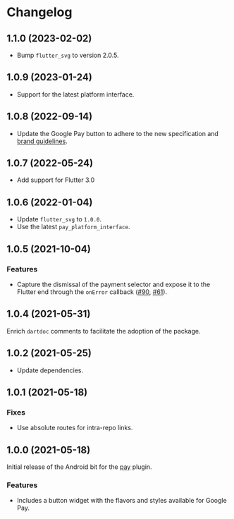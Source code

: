 # Changelog

## 1.1.0 (2023-02-02)

* Bump `flutter_svg` to version 2.0.5.

## 1.0.9 (2023-01-24)

* Support for the latest platform interface.

## 1.0.8 (2022-09-14)

* Update the Google Pay button to adhere to the new specification and [brand guidelines](https://developers.google.com/pay/api/android/guides/brand-guidelines).

## 1.0.7 (2022-05-24)

* Add support for Flutter 3.0

## 1.0.6 (2022-01-04)

* Update `flutter_svg` to `1.0.0`.
* Use the latest `pay_platform_interface`.

## 1.0.5 (2021-10-04)

### Features
* Capture the dismissal of the payment selector and expose it to the Flutter end through the `onError` callback ([#90](https://github.com/google-pay/flutter-plugin/issues/90), [#61](https://github.com/google-pay/flutter-plugin/issues/61)).

## 1.0.4 (2021-05-31)
Enrich `dartdoc` comments to facilitate the adoption of the package.

## 1.0.2 (2021-05-25)

* Update dependencies.

## 1.0.1 (2021-05-18)

### Fixes

* Use absolute routes for intra-repo links.

## 1.0.0 (2021-05-18)
Initial release of the Android bit for the [pay](https://pub.dev/packages/pay) plugin.

### Features

* Includes a button widget with the flavors and styles available for Google Pay.
